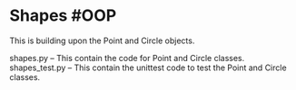 # Shapes #OOP
This is building upon the Point and Circle objects.

shapes.py – This contain the code for Point and Circle classes.
shapes_test.py – This contain the unittest code to test the Point and Circle classes.
